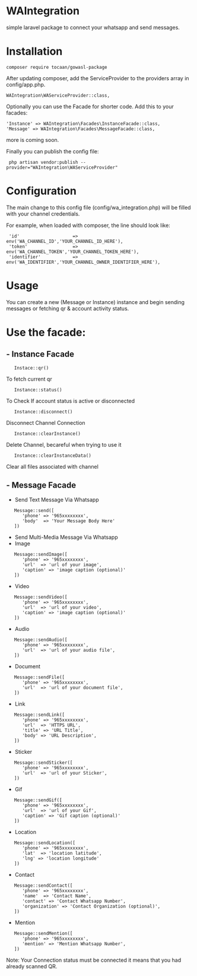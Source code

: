 # WAIntegration
simple laravel package to connect your whatsapp and send messages.


# Installation
```
composer require tocaan/gowasl-package
```

After updating composer, add the ServiceProvider to the providers array in config/app.php. <br />
 
```
WAIntegration\WAServiceProvider::class, 
```

Optionally you can use the Facade for shorter code. Add this to your facades: <br />

```
'Instance' => WAIntegration\Facades\InstanceFacade::class, 
'Message' => WAIntegration\Facades\MessageFacade::class, 
```

 more is coming soon. <br />

 Finally you can publish the config file: <br />
```
 php artisan vendor:publish --provider="WAIntegration\WAServiceProvider"  
```

# Configuration
 The main change to this config file (config/wa_integration.php) will be filled with your channel credentials. <br />

 For example, when loaded with composer, the line should look like: <br />
```
 'id'                    => env('WA_CHANNEL_ID','YOUR_CHANNEL_ID_HERE'),
 'token'                 => env('WA_CHANNEL_TOKEN','YOUR_CHANNEL_TOKEN_HERE'),
 'identifier'            => env('WA_IDENTIFIER','YOUR_CHANNEL_OWNER_IDENTIFIER_HERE'), 
```

# Usage

 You can create a new (Message or Instance) instance and begin sending messages or fetching qr & account activity status. <br />

 # Use the facade:
 
 ## - Instance Facade

   
```
   Instace::qr()
```
   To fetch current qr  <br />
```
   Instance::status() 
```
   To Check If account status is active or disconnected <br />
```
   Instance::disconnect() 
```
   Disconnect Channel Connection <br />
```
   Instance::clearInstance() 
```
   Delete Channel, becareful when trying to use it <br />
```
   Instance::clearInstanceData() 
```
   Clear all files associated with channel <br />

 ## - Message Facade
 - Send Text Message Via Whatsapp <br />
```
   Message::send([
      'phone' => '965xxxxxxxx',
      'body'  => 'Your Message Body Here'
   ]) 
```

- Send Multi-Media Message Via Whatsapp <br />
- Image
```
   Message::sendImage([
      'phone' => '965xxxxxxxx',
      'url'  => 'url of your image',
      'caption' => 'image caption (optional)'
   ]) 
```
- Video
```
   Message::sendVideo([
      'phone' => '965xxxxxxxx',
      'url'  => 'url of your video',
      'caption' => 'image caption (optional)'
   ]) 
```
- Audio
```
   Message::sendAudio([
      'phone' => '965xxxxxxxx',
      'url'  => 'url of your audio file',
   ]) 
```
- Document
```
   Message::sendFile([
      'phone' => '965xxxxxxxx',
      'url'  => 'url of your document file',
   ]) 
```
- Link
```
   Message::sendLink([
      'phone' => '965xxxxxxxx',
      'url'  => 'HTTPS URL',
      'title' => 'URL Title',
      'body' => 'URL Description',
   ]) 
```
- Sticker
```
   Message::sendSticker([
      'phone' => '965xxxxxxxx',
      'url'  => 'url of your Sticker',
   ]) 
```
- Gif
```
   Message::sendGif([
      'phone' => '965xxxxxxxx',
      'url'  => 'url of your Gif',
      'caption' => 'Gif caption (optional)'
   ]) 
```
- Location
```
   Message::sendLocation([
      'phone' => '965xxxxxxxx',
      'lat'  => 'location latitude',
      'lng' => 'location longitude'
   ]) 
```
- Contact
```
   Message::sendContact([
      'phone' => '965xxxxxxxx',
      'name'  => 'Contact Name',
      'contact' => 'Contact Whatsapp Number',
      'organization' => 'Contact Organization (optional)',
   ]) 
```
- Mention
```
   Message::sendMention([
      'phone' => '965xxxxxxxx',
      'mention' => 'Mention Whatsapp Number',
   ]) 
```
 
 Note: Your Connection status must be connected it means that you had already scanned QR.
